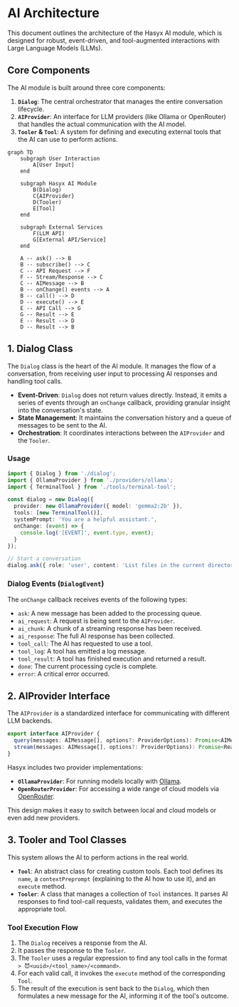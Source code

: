 # AI Architecture

This document outlines the architecture of the Hasyx AI module, which is designed for robust, event-driven, and tool-augmented interactions with Large Language Models (LLMs).

## Core Components

The AI module is built around three core components:

1.  **`Dialog`**: The central orchestrator that manages the entire conversation lifecycle.
2.  **`AIProvider`**: An interface for LLM providers (like Ollama or OpenRouter) that handles the actual communication with the AI model.
3.  **`Tooler` & `Tool`**: A system for defining and executing external tools that the AI can use to perform actions.

```mermaid
graph TD
    subgraph User Interaction
        A[User Input]
    end

    subgraph Hasyx AI Module
        B(Dialog)
        C{AIProvider}
        D(Tooler)
        E[Tool]
    end

    subgraph External Services
        F(LLM API)
        G[External API/Service]
    end

    A -- ask() --> B
    B -- subscribe() --> C
    C -- API Request --> F
    F -- Stream/Response --> C
    C -- AIMessage --> B
    B -- onChange() events --> A
    B -- call() --> D
    D -- execute() --> E
    E -- API Call --> G
    G -- Result --> E
    E -- Result --> D
    D -- Result --> B
```

## 1. Dialog Class

The `Dialog` class is the heart of the AI module. It manages the flow of a conversation, from receiving user input to processing AI responses and handling tool calls.

-   **Event-Driven**: `Dialog` does not return values directly. Instead, it emits a series of events through an `onChange` callback, providing granular insight into the conversation's state.
-   **State Management**: It maintains the conversation history and a queue of messages to be sent to the AI.
-   **Orchestration**: It coordinates interactions between the `AIProvider` and the `Tooler`.

### Usage

```typescript
import { Dialog } from './dialog';
import { OllamaProvider } from './providers/ollama';
import { TerminalTool } from './tools/terminal-tool';

const dialog = new Dialog({
  provider: new OllamaProvider({ model: 'gemma2:2b' }),
  tools: [new TerminalTool()],
  systemPrompt: 'You are a helpful assistant.',
  onChange: (event) => {
    console.log('[EVENT]', event.type, event);
  }
});

// Start a conversation
dialog.ask({ role: 'user', content: 'List files in the current directory.' });
```

### Dialog Events (`DialogEvent`)

The `onChange` callback receives events of the following types:

-   `ask`: A new message has been added to the processing queue.
-   `ai_request`: A request is being sent to the `AIProvider`.
-   `ai_chunk`: A chunk of a streaming response has been received.
-   `ai_response`: The full AI response has been collected.
-   `tool_call`: The AI has requested to use a tool.
-   `tool_log`: A tool has emitted a log message.
-   `tool_result`: A tool has finished execution and returned a result.
-   `done`: The current processing cycle is complete.
-   `error`: A critical error occurred.

## 2. AIProvider Interface

The `AIProvider` is a standardized interface for communicating with different LLM backends.

```typescript
export interface AIProvider {
  query(messages: AIMessage[], options?: ProviderOptions): Promise<AIMessage>;
  stream(messages: AIMessage[], options?: ProviderOptions): Promise<ReadableStream<string>>;
}
```

Hasyx includes two provider implementations:

-   **`OllamaProvider`**: For running models locally with [Ollama](https://ollama.ai/).
-   **`OpenRouterProvider`**: For accessing a wide range of cloud models via [OpenRouter](https://openrouter.ai/).

This design makes it easy to switch between local and cloud models or even add new providers.

## 3. Tooler and Tool Classes

This system allows the AI to perform actions in the real world.

-   **`Tool`**: An abstract class for creating custom tools. Each tool defines its `name`, a `contextPreprompt` (explaining to the AI how to use it), and an `execute` method.
-   **`Tooler`**: A class that manages a collection of `Tool` instances. It parses AI responses to find tool-call requests, validates them, and executes the appropriate tool.

### Tool Execution Flow

1.  The `Dialog` receives a response from the AI.
2.  It passes the response to the `Tooler`.
3.  The `Tooler` uses a regular expression to find any tool calls in the format `> 😈<uuid>/<tool_name>/<command>`.
4.  For each valid call, it invokes the `execute` method of the corresponding `Tool`.
5.  The result of the execution is sent back to the `Dialog`, which then formulates a new message for the AI, informing it of the tool's outcome.
